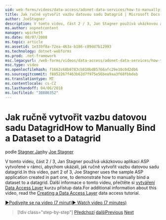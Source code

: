 ```yaml
---
uid: web-forms/videos/data-access/adonet-data-services/how-to-manually-bind-a-dataset-to-a-datagrid
title: Jak ručně vytvořit vazbu datovou sadu Datagrid | Microsoft Docs
author: JoeStagner
description: V tomto videu, část 2 / 3, Jan Stagner používá ukázkovou aplikaci ASP vytvořené v rámci, abychom ukázali, jak ručně vytvořit vazbu datovou sadu datagrid. Pro...
ms.author: aspnetcontent
manager: wpickett
ms.date: 08/07/2008
ms.topic: article
ms.assetid: 1e339f8a-72ea-463a-b186-c09dd7b12993
ms.technology: dotnet-webforms
ms.prod: .net-framework
msc.legacyurl: /web-forms/videos/data-access/adonet-data-services/how-to-manually-bind-a-dataset-to-a-datagrid
msc.type: video
ms.openlocfilehash: f1662c68b9783cb810bd85766afc29e10c0d2db6
ms.sourcegitcommit: f8852267f463b62d7f975e56bea9aa3f68fbbdeb
ms.translationtype: MT
ms.contentlocale: cs-CZ
ms.lasthandoff: 04/06/2018
ms.locfileid: "30886352"
---
```

<a name="how-to-manually-bind-a-dataset-to-a-datagrid"></a><span data-ttu-id="5e849-104">Jak ručně vytvořit vazbu datovou sadu Datagrid</span><span class="sxs-lookup"><span data-stu-id="5e849-104">How to Manually Bind a Dataset to a Datagrid</span></span>
====================
<span data-ttu-id="5e849-105">podle [Stagner Jan](https://github.com/JoeStagner)</span><span class="sxs-lookup"><span data-stu-id="5e849-105">by [Joe Stagner](https://github.com/JoeStagner)</span></span>

<span data-ttu-id="5e849-106">V tomto videu, část 2 / 3, Jan Stagner používá ukázkovou aplikaci ASP vytvořené v rámci, abychom ukázali, jak ručně vytvořit vazbu datovou sadu datagrid.</span><span class="sxs-lookup"><span data-stu-id="5e849-106">In this video, part 2 of 3, Joe Stagner uses the sample ASP application created in part one, to demonstrate how to manually bind a dataset to a datagrid.</span></span> <span data-ttu-id="5e849-107">Další informace o tomto videu, přečtěte si [vytváření Data Access Layer](../../../overview/data-access/introduction/creating-a-data-access-layer-vb.md) kurzu přístup data.</span><span class="sxs-lookup"><span data-stu-id="5e849-107">For additional information about this video, read the [Creating a Data Access Layer](../../../overview/data-access/introduction/creating-a-data-access-layer-vb.md) data access tutorial.</span></span>

[<span data-ttu-id="5e849-108">&#9654;Podívejte se na video (7 minut)</span><span class="sxs-lookup"><span data-stu-id="5e849-108">&#9654; Watch video (7 minutes)</span></span>](https://channel9.msdn.com/Blogs/ASP-NET-Site-Videos/how-to-manually-bind-a-dataset-to-a-datagrid)

> [!div class="step-by-step"]
> <span data-ttu-id="5e849-109">[Předchozí](data-access-layers-in-aspnet-applications.md)
> [další](how-to-work-with-datasets-and-filters-from-an-asp-application.md)</span><span class="sxs-lookup"><span data-stu-id="5e849-109">[Previous](data-access-layers-in-aspnet-applications.md)
[Next](how-to-work-with-datasets-and-filters-from-an-asp-application.md)</span></span>
